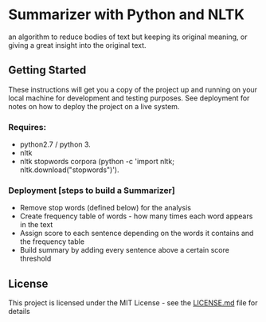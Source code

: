 # Summarizer with Python and NLTK 

an algorithm to reduce bodies of text but keeping its original meaning, or giving a great insight into the original text.
## Getting Started

These instructions will get you a copy of the project up and running on your local machine for development and testing purposes. See deployment for notes on how to deploy the project on a live system.

### Requires:
* python2.7 / python 3. 
* nltk 
* nltk stopwords corpora (python -c 'import nltk; nltk.download("stopwords")'). 


### Deployment [steps to build a Summarizer]

* Remove stop words (defined below) for the analysis 
* Create frequency table of words - how many times each word appears in the text 
* Assign score to each sentence depending on the words it contains and the frequency table
* Build summary by adding every sentence above a certain score threshold 


 

## License

This project is licensed under the MIT License - see the [LICENSE.md](LICENSE.md) file for details
